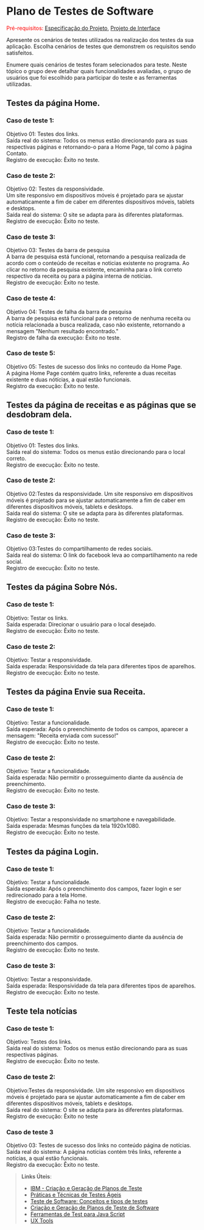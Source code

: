 # Plano de Testes de Software

<span style="color:red">Pré-requisitos: <a href="2-Especificação do Projeto.md"> Especificação do Projeto</a></span>, <a href="3-Projeto de Interface.md"> Projeto de Interface</a>

Apresente os cenários de testes utilizados na realização dos testes da sua aplicação. Escolha cenários de testes que demonstrem os requisitos sendo satisfeitos.

Enumere quais cenários de testes foram selecionados para teste. Neste tópico o grupo deve detalhar quais funcionalidades avaliadas, o grupo de usuários que foi escolhido para participar do teste e as ferramentas utilizadas.

<h2>Testes da página Home. </h2>
<h3>Caso de teste 1:</h3>
Objetivo 01: Testes dos links.
<br>Saída real do sistema: Todos os menus estão direcionando para as suas respectivas páginas e retornando-o para a Home Page, tal como à página Contato.
<br> Registro de execução: Êxito no teste.

<h3>Caso de teste 2:</h3>
Objetivo 02: Testes da responsividade.
<br> Um site responsivo em dispositivos móveis é projetado para se ajustar automaticamente a fim de caber em diferentes dispositivos móveis, tablets e desktops.
<br> Saída real do sistema: O site se adapta para às diferentes plataformas.
<br> Registro de execução: Êxito no teste.

<h3>Caso de teste 3:</h3>
Objetivo 03: Testes da barra de pesquisa
<br> A barra de pesquisa está funcional, retornando a pesquisa realizada de acordo com o conteúdo de receitas e noticias existente no programa. Ao clicar no retorno da pesquisa existente, encaminha para o link correto respectivo da receita ou para a página interna de notícias.
<br> Registro de execução: Êxito no teste.

<h3>Caso de teste 4:</h3>
Objetivo 04: Testes de falha da barra de pesquisa
<br> A barra de pesquisa está funcional para o retorno de nenhuma receita ou notícia relacionada a busca realizada, caso não existente, retornando a mensagem "Nenhum resultado encontrado."
<br> Registro de falha da execução: Êxito no teste.


<h3>Caso de teste 5:</h3>
Objetivo 05: Testes de sucesso dos links no conteudo da Home Page.
<br> A página Home Page contém quatro links, referente a duas receitas existente e duas nótícias, a qual estão funcionais.
<br> Registro da execução: Êxito no teste.

<h2>Testes da página de receitas e as páginas que se desdobram dela. </h2>
<h3>Caso de teste 1:</h3>  
Objetivo 01: Testes dos links.
<br> Saída real do sistema: Todos os menus estão direcionando para o local correto.
<br> Registro de execução: Êxito no teste.

<h3>Caso de teste 2:</h3>
Objetivo 02:Testes da responsividade. Um site responsivo em dispositivos móveis é projetado para se ajustar automaticamente a fim de caber em diferentes dispositivos móveis, tablets e desktops.
<br> Saída real do sistema: O site se adapta para às diferentes plataformas.
<br> Registro de execução: Êxito no teste.

<h3>Caso de teste 3:</h3>
Objetivo 03:Testes do compartilhamento de redes sociais.
<br> Saída real do sistema: O link do facebook leva ao compartilhamento na rede social.
<br> Registro de execução: Êxito no teste.

<h2>Testes da página Sobre Nós. </h2>
<h3>Caso de teste 1:</h3>
Objetivo: Testar os links.
<br> Saída esperada: Direcionar o usuário para o local desejado.
<br> Registro de execução: Êxito no teste.

<h3>Caso de teste 2:</h3> 
Objetivo: Testar a responsividade.
<br> Saída esperada: Responsividade da tela para diferentes tipos de aparelhos.
<br> Registro de execução: Êxito no teste.

<h2>Testes da página Envie sua Receita. </h2>
<h3>Caso de teste 1:</h3> 
Objetivo: Testar a funcionalidade.<br>
Saída esperada: Após o preenchimento de todos os campos, aparecer a mensagem: "Receita enviada com sucesso!"
<br> Registro de execução: Êxito no teste.

<h3>Caso de teste 2:</h3> 
Objetivo: Testar a funcionalidade. <br>
Saída esperada: Não permitir o prosseguimento diante da ausência de preenchimento.
<br> Registro de execução: Êxito no teste.

<h3>Caso de teste 3:</h3>
Objetivo: Testar a responsividade no smartphone e navegabilidade.<br>
Saída esperada: Mesmas funções da tela 1920x1080.
<br> Registro de execução: Êxito no teste.

<h2>Testes da página Login. </h2>
<h3>Caso de teste 1:</h3> 
Objetivo: Testar a funcionalidade.
<br> Saída esperada: Após o preenchimento dos campos, fazer login e ser redirecionado para a tela Home.
<br> Registro de execução: Falha no teste.

<h3>Caso de teste 2:</h3>
Objetivo: Testar a funcionalidade.
<br> Saída esperada: Não permitir o prosseguimento diante da ausência de preenchimento dos campos.
<br> Registro de execução: Êxito no teste.

<h3>Caso de teste 3:</h3>
Objetivo: Testar a responsividade.
<br> Saída esperada: Responsividade da tela para diferentes tipos de aparelhos.
<br> Registro de execução: Êxito no teste.

<h2> Teste tela notícias </h2>
<h3> Caso de teste 1: </h3>
Objetivo: Testes dos links.
<br>Saída real do sistema: Todos os menus estão direcionando para as suas respectivas páginas.
<br>Registro de execução: Êxito no teste.

<h3> Caso de teste 2: </h3>
Objetivo:Testes da responsividade.
Um site responsivo em dispositivos móveis é projetado para se ajustar automaticamente a fim de caber em diferentes dispositivos móveis, tablets e desktops.
<br>Saída real do sistema: O site se adapta para às diferentes plataformas.
<br>Registro de execução: Êxito no teste

<h3> Caso de teste 3 </h3>
Objetivo 03: Testes de sucesso dos links no conteúdo página de notícias.
<br>Saída real do sistema: A página notícias  contém três  links, referente a notícias, a qual estão funcionais.
<br>Registro da execução: Êxito no teste.

 
> **Links Úteis**:
> - [IBM - Criação e Geração de Planos de Teste](https://www.ibm.com/developerworks/br/local/rational/criacao_geracao_planos_testes_software/index.html)
> - [Práticas e Técnicas de Testes Ágeis](http://assiste.serpro.gov.br/serproagil/Apresenta/slides.pdf)
> -  [Teste de Software: Conceitos e tipos de testes](https://blog.onedaytesting.com.br/teste-de-software/)
> - [Criação e Geração de Planos de Teste de Software](https://www.ibm.com/developerworks/br/local/rational/criacao_geracao_planos_testes_software/index.html)
> - [Ferramentas de Test para Java Script](https://geekflare.com/javascript-unit-testing/)
> - [UX Tools](https://uxdesign.cc/ux-user-research-and-user-testing-tools-2d339d379dc7)

